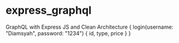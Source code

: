 # express_graphql
 GraphQL with Express JS and Clean Architecture
{
  login(username: "Diamsyah", password: "1234") {
    id,
    type,
    price
  }
}
